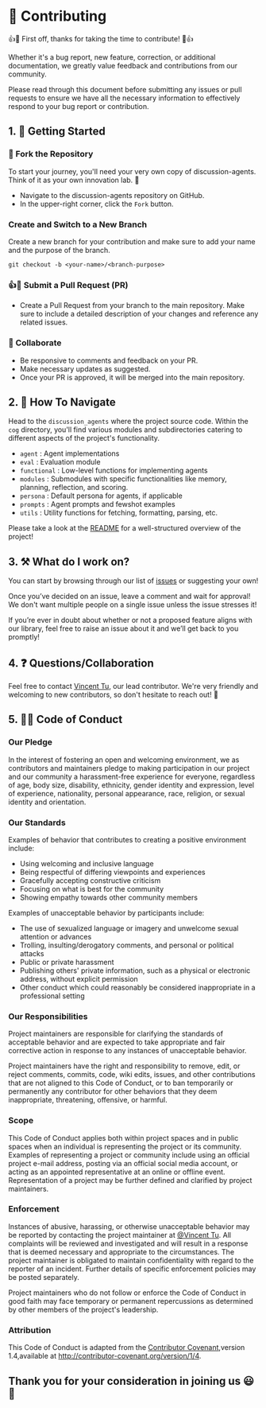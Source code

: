 
# 🚀 Contributing 

👍🎉 First off, thanks for taking the time to contribute! 🎉👍

Whether it's a bug report, new feature, correction, or additional documentation, we greatly value feedback and contributions from our community.

Please read through this document before submitting any issues or pull requests to ensure we have all the necessary information to effectively respond to your bug report or contribution.

## 1. 💪 Getting Started

### 🍴 Fork the Repository

To start your journey, you'll need your very own copy of discussion-agents. Think of it as your own innovation lab. 🧪

- Navigate to the discussion-agents repository on GitHub.
- In the upper-right corner, click the `Fork` button.


### Create and Switch to a New Branch

Create a new branch for your contribution and make sure to add your name and the purpose of the branch.

```
git checkout -b <your-name>/<branch-purpose>

```
### 👍🎉 Submit a Pull Request (PR)

- Create a Pull Request from your branch to the main repository. Make sure to include a detailed description of your changes and reference any related issues.

### 🤝 Collaborate

- Be responsive to comments and feedback on your PR.
- Make necessary updates as suggested.
- Once your PR is approved, it will be merged into the main repository. 


## 2. 🧭 How To Navigate

Head to the `discussion_agents` where the project source code. Within the `cog` directory, you'll find various modules and subdirectories catering to different aspects of the project's functionality.

- `agent` : Agent implementations
- `eval` : Evaluation module
- `functional` : Low-level functions for implementing agents
- `modules` : Submodules with specific functionalities like memory, planning, reflection, and scoring.
- `persona` : Default persona for agents, if applicable
- `prompts` : Agent prompts and fewshot examples
- `utils` : Utility functions for fetching, formatting, parsing, etc.


Please take a look at the [README](https://github.com/alckasoc/discussion-agents/blob/main/README.md) for a well-structured overview of the project!

## 3. ⚒️ What do I work on?

You can start by browsing through our list of [issues](https://github.com/alckasoc/discussion-agents/issues) or suggesting your own!

Once you’ve decided on an issue, leave a comment and wait for approval! We don't want multiple people on a single issue unless the issue stresses it! 

If you’re ever in doubt about whether or not a proposed feature aligns with our library, feel free to raise an issue about it and we’ll get back to you promptly!

## 4. ❓  Questions/Collaboration

Feel free to contact [Vincent Tu](https://www.linkedin.com/in/vincent%2Dtu%2D422b18208/), our lead contributor. We're very friendly and welcoming to new contributors, so don't hesitate to reach out! 🙂


## 5. 👨‍💻 Code of Conduct

### Our Pledge

In the interest of fostering an open and welcoming environment, we as contributors and maintainers pledge to making participation in our project and our community a harassment-free experience for everyone, regardless of age, body size, disability, ethnicity, gender identity and expression, level of experience, nationality, personal appearance, race, religion, or sexual identity and orientation.

### Our Standards

Examples of behavior that contributes to creating a positive environment include:

- Using welcoming and inclusive language
- Being respectful of differing viewpoints and experiences
- Gracefully accepting constructive criticism
- Focusing on what is best for the community
- Showing empathy towards other community members

Examples of unacceptable behavior by participants include:

- The use of sexualized language or imagery and unwelcome sexual attention or advances
- Trolling, insulting/derogatory comments, and personal or political attacks
- Public or private harassment
- Publishing others' private information, such as a physical or electronic address, without explicit permission
- Other conduct which could reasonably be considered inappropriate in a professional setting

### Our Responsibilities

Project maintainers are responsible for clarifying the standards of acceptable behavior and are expected to take appropriate and fair corrective action in response to any instances of unacceptable behavior.

Project maintainers have the right and responsibility to remove, edit, or reject comments, commits, code, wiki edits, issues, and other contributions that are not aligned to this Code of Conduct, or to ban temporarily or permanently any contributor for other behaviors that they deem inappropriate, threatening, offensive, or harmful.

### Scope

This Code of Conduct applies both within project spaces and in public spaces when an individual is representing the project or its community. Examples of representing a project or community include using an official project e-mail address, posting via an official social media account, or acting as an appointed representative at an online or offline event. Representation of a project may be further defined and clarified by project maintainers.

### Enforcement

Instances of abusive, harassing, or otherwise unacceptable behavior may be reported by contacting the project maintainer at [@Vincent Tu](https://github.com/alckasoc). All complaints will be reviewed and investigated and will result in a response that is deemed necessary and appropriate to the circumstances. The project maintainer is obligated to maintain confidentiality with regard to the reporter of an incident. Further details of specific enforcement policies may be posted separately.

Project maintainers who do not follow or enforce the Code of Conduct in good faith may face temporary or permanent repercussions as determined by other members of the project's leadership.

### Attribution

This Code of Conduct is adapted from the [Contributor Covenant](https://www.contributor-covenant.org/),version 1.4,available at http://contributor-covenant.org/version/1/4.


## Thank you for your consideration in joining us 😃🤝
